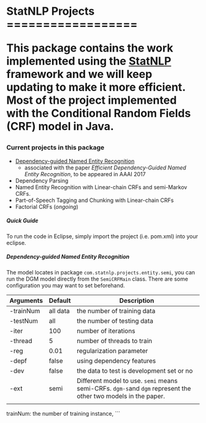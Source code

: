 
<h1> StatNLP Projects
==================

This package contains the work implemented using the [**StatNLP**](http://statnlp.org/) framework and we will keep updating to make it more efficient. Most of the project implemented with the Conditional Random Fields (CRF) model in Java.



### Current projects in this package

- [Dependency-guided Named Entity Recognition](#dgm)
  - associated with the paper _Efficient Dependency-Guided Named Entity Recognition_, to be appeared in AAAI 2017
- Dependency Parsing
- Named Entity Recognition with Linear-chain CRFs and semi-Markov CRFs.
- Part-of-Speech Tagging and Chunking with Linear-chain CRFs
- Factorial CRFs (_ongoing_)




##### Quick Guide

To run the code in Eclipse, simply import the project (i.e. pom.xml) into your eclipse.




##### <a name="dgm" />Dependency-guided Named Entity Recognition

The model locates in package ```com.statnlp.projects.entity.semi```, you can run the DGM model directly from the ```SemiCRFMain``` class. There are some configuration you may want to set beforehand. 

| Arguments | Default  | Description                              |
| --------- | -------- | ---------------------------------------- |
| -trainNum | all data | the number of training data              |
| -testNum  | all      | the number of testing data               |
| -iter     | 100      | number of iterations                     |
| -thread   | 5        | number of threads to train               |
| -reg      | 0.01     | regularization parameter                 |
| -depf     | false    | using dependency features                |
| -dev      | false    | the data to test is development set or no |
| -ext      | semi     | Different model to use. ```semi``` means semi-CRFs. ```dgm-s```and ```dgm``` represent the other two models in the paper. |
|           |          |                                          |



trainNum: the number of training instance, ```